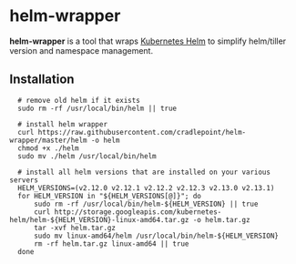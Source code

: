 # helm-wrapper
**helm-wrapper** is a tool that wraps [Kubernetes Helm](https://github.com/helm/helm) to simplify helm/tiller version and namespace management.


## Installation

```
  # remove old helm if it exists
  sudo rm -rf /usr/local/bin/helm || true

  # install helm wrapper
  curl https://raw.githubusercontent.com/cradlepoint/helm-wrapper/master/helm -o helm
  chmod +x ./helm
  sudo mv ./helm /usr/local/bin/helm

  # install all helm versions that are installed on your various servers
  HELM_VERSIONS=(v2.12.0 v2.12.1 v2.12.2 v2.12.3 v2.13.0 v2.13.1)
  for HELM_VERSION in "${HELM_VERSIONS[@]}"; do
      sudo rm -rf /usr/local/bin/helm-${HELM_VERSION} || true
      curl http://storage.googleapis.com/kubernetes-helm/helm-${HELM_VERSION}-linux-amd64.tar.gz -o helm.tar.gz
      tar -xvf helm.tar.gz
      sudo mv linux-amd64/helm /usr/local/bin/helm-${HELM_VERSION}
      rm -rf helm.tar.gz linux-amd64 || true
  done
```